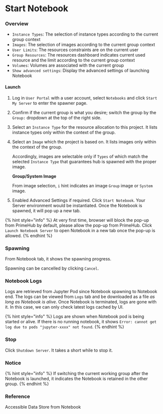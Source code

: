 # Start Notebook

### Overview

* `Instance Types`: The selection of instance types according to the current group context
* `Images`: The selection of images according to the current group context
* `User Limits`: The resources constraints are on the current user
* `Group Resources`: The resources dashboard indicates current used resource and the limit according to the current group context
* `Volumes`: Volumes are associated with the current group
* `Show advanced settings`: Display the advanced settings of launching Notebook

#### Launch

1. Log in `User Portal` with a user account, select `Notebooks` and click `Start My Server` to enter the spawner page.
2. Confirm if the current group is what you desire; switch the group by the `Group:` dropdown at the top of the right side.
3. Select an `Instance Type` for the resource allocation to this project. It lists instance types only within the context of the group.
4.  Select an `Image` which the project is based on. It lists images only within the context of the group.

    Accordingly, images are selectable only if `Types` of which match the selected `Instance Type` that guarantees hub is spawned with the proper image.

    **Group/System Image**

    From image selection, `i` hint indicates an image `Group` image or `System` image.
5. Enabled Advanced Settings if required. Click `Start Notebook`. Your Server environment would be instantiated. Once the Notebook is spawned, it will pop up a new tab.

{% hint style="info" %}
At very first time, browser will block the pop-up from PrimeHub by default, please allow the pop-up from PrimeHub. Click `Launch Notebook Server` to open Notebook in a new tab once the pop-up is allowed.
{% endhint %}

### Spawning

From Notebook tab, it shows the spawning progress.

Spawning can be cancelled by clicking `Cancel`.

### Notebook Logs

Logs are retrieved from Jupyter Pod since Notebook spawning to Notebook end. The logs can be viewed from `Logs` tab and be downloaded as a file _as long as Notebook is alive_. Once Notebook is terminated, logs are gone with it. In this case, we can only check latest logs cached by UI.

{% hint style="info" %}
Logs are shown when Notebook pod is being started or alive. If there is no running notebook, it shows `Error: cannot get log due to pods "jupyter-xxxx" not found`.
{% endhint %}

### Stop

Click `Shutdown Server`. It takes a short while to stop it.

### Notice

{% hint style="info" %}
If switching the current working group after the Notebook is launched, it indicates the Notebook is retained in the other group.
{% endhint %}

### Reference

Accessible Data Store from Notebook
